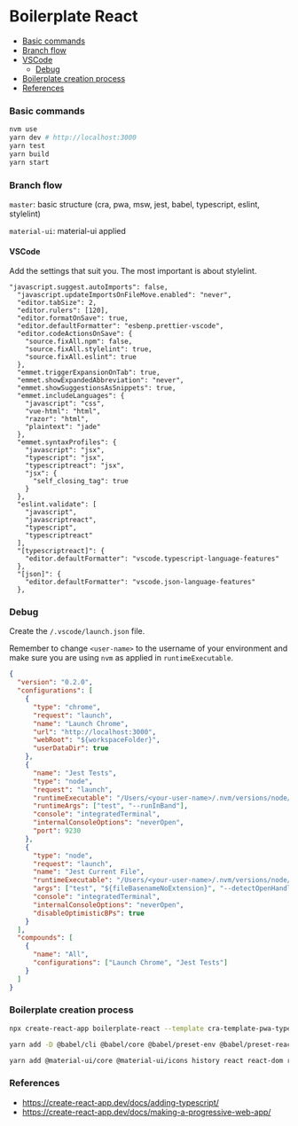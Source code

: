 # Boilerplate React

- [Basic commands](#basic-commands)
- [Branch flow](#branch-flow)
- [VSCode](#vscode)
  - [Debug](#debug)
- [Boilerplate creation process](#boilerplate-creation-process)
- [References](#references)

### Basic commands

```bash
nvm use
yarn dev # http://localhost:3000
yarn test
yarn build
yarn start
```

### Branch flow

`master`: basic structure (cra, pwa, msw, jest, babel, typescript, eslint, stylelint)

`material-ui`: material-ui applied

#### VSCode

Add the settings that suit you. The most important is about stylelint.

```
"javascript.suggest.autoImports": false,
  "javascript.updateImportsOnFileMove.enabled": "never",
  "editor.tabSize": 2,
  "editor.rulers": [120],
  "editor.formatOnSave": true,
  "editor.defaultFormatter": "esbenp.prettier-vscode",
  "editor.codeActionsOnSave": {
    "source.fixAll.npm": false,
    "source.fixAll.stylelint": true,
    "source.fixAll.eslint": true
  },
  "emmet.triggerExpansionOnTab": true,
  "emmet.showExpandedAbbreviation": "never",
  "emmet.showSuggestionsAsSnippets": true,
  "emmet.includeLanguages": {
    "javascript": "css",
    "vue-html": "html",
    "razor": "html",
    "plaintext": "jade"
  },
  "emmet.syntaxProfiles": {
    "javascript": "jsx",
    "typescript": "jsx",
    "typescriptreact": "jsx",
    "jsx": {
      "self_closing_tag": true
    }
  },
  "eslint.validate": [
    "javascript",
    "javascriptreact",
    "typescript",
    "typescriptreact"
  ],
  "[typescriptreact]": {
    "editor.defaultFormatter": "vscode.typescript-language-features"
  },
  "[json]": {
    "editor.defaultFormatter": "vscode.json-language-features"
  },
```

### Debug

Create the `/.vscode/launch.json` file.

Remember to change `<user-name>` to the username of your environment and make sure you are using `nvm` as applied in `runtimeExecutable`.

```json
{
  "version": "0.2.0",
  "configurations": [
    {
      "type": "chrome",
      "request": "launch",
      "name": "Launch Chrome",
      "url": "http://localhost:3000",
      "webRoot": "${workspaceFolder}",
      "userDataDir": true
    },
    {
      "name": "Jest Tests",
      "type": "node",
      "request": "launch",
      "runtimeExecutable": "/Users/<your-user-name>/.nvm/versions/node/v14.17.3/bin/yarn",
      "runtimeArgs": ["test", "--runInBand"],
      "console": "integratedTerminal",
      "internalConsoleOptions": "neverOpen",
      "port": 9230
    },
    {
      "type": "node",
      "request": "launch",
      "name": "Jest Current File",
      "runtimeExecutable": "/Users/<your-user-name>/.nvm/versions/node/v14.17.3/bin/yarn",
      "args": ["test", "${fileBasenameNoExtension}", "--detectOpenHandles"],
      "console": "integratedTerminal",
      "internalConsoleOptions": "neverOpen",
      "disableOptimisticBPs": true
    }
  ],
  "compounds": [
    {
      "name": "All",
      "configurations": ["Launch Chrome", "Jest Tests"]
    }
  ]
}
```

### Boilerplate creation process

```bash
npx create-react-app boilerplate-react --template cra-template-pwa-typescript

yarn add -D @babel/cli @babel/core @babel/preset-env @babel/preset-react @babel/preset-typescript @babel/runtime @commitlint/cli @commitlint/config-conventional @testing-library/dom @testing-library/jest-dom @testing-library/react @types/jest @types/node @types/react @types/react-router-dom @types/react-dom @types/styled-components @typescript-eslint/eslint-plugin @typescript-eslint/parser babel-jest babel-loader babel-plugin-import babel-plugin-styled-components commitizen cz-conventional-changelog eslint eslint-config-airbnb eslint-config-airbnb-typescript eslint-config-prettier eslint-plugin-import eslint-plugin-jest eslint-plugin-jsx-a11y eslint-plugin-prettier eslint-plugin-react eslint-plugin-react-hooks eslint-plugin-import-helpers eslint-import-resolver-typescript husky jest jest-transform-stub jest-styled-components lint-staged mutationobserver-shim prettier stylelint stylelint-config-prettier stylelint-config-rational-declaration stylelint-config-recommended stylelint-config-recommended-scss stylelint-order stylelint-prettier stylelint-scss ts-jest ts-loader typescript @hot-loader/react-dom react-app-rewire-hot-loader customize-cra react-app-rewired react-app-rewire-aliases babel-plugin-module-resolver msw jest-watch-typeahead

yarn add @material-ui/core @material-ui/icons history react react-dom react-router-dom react-hot-loader styled-components workbox-background-sync workbox-broadcast-update workbox-cacheable-response workbox-core workbox-expiration workbox-google-analytics workbox-navigation-preload workbox-precaching workbox-range-requests workbox-routing workbox-strategies workbox-streams i18next i18next-browser-languagedetector i18next-xhr-backend react-i18next
```

### References

- https://create-react-app.dev/docs/adding-typescript/
- https://create-react-app.dev/docs/making-a-progressive-web-app/
